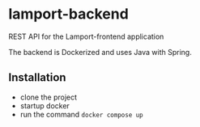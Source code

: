 # lamport-backend
REST API for the Lamport-frontend application

The backend is Dockerized and uses Java with Spring.

## Installation

- clone the project
- startup docker
- run the command `docker compose up`
